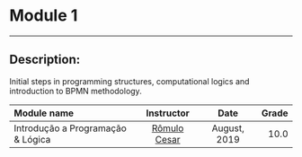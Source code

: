 # Module 1

--- 

## Description: 
Initial steps in programming structures, computational logics and introduction to BPMN methodology.

| Module name | Instructor | Date | Grade |
| :---------- | :--------: | :---: | ----: |
| Introdução a Programação & Lógica | [Rômulo Cesar](http://romulocesar.com.br/index.php/pos-graduacao-unit-pd/) | August, 2019 | 10.0 |
